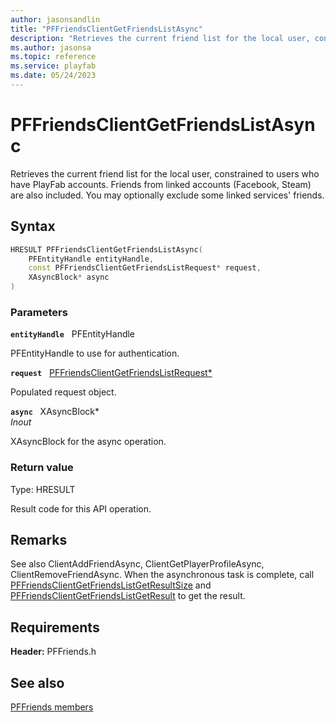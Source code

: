 ```yaml
---
author: jasonsandlin
title: "PFFriendsClientGetFriendsListAsync"
description: "Retrieves the current friend list for the local user, constrained to users who have PlayFab accounts. Friends from linked accounts (Facebook, Steam) are also included. You may optionally exclude some linked services' friends."
ms.author: jasonsa
ms.topic: reference
ms.service: playfab
ms.date: 05/24/2023
---
```


# PFFriendsClientGetFriendsListAsync  

Retrieves the current friend list for the local user, constrained to users who have PlayFab accounts. Friends from linked accounts (Facebook, Steam) are also included. You may optionally exclude some linked services' friends.  

## Syntax  
  
```cpp
HRESULT PFFriendsClientGetFriendsListAsync(  
    PFEntityHandle entityHandle,  
    const PFFriendsClientGetFriendsListRequest* request,  
    XAsyncBlock* async  
)  
```  
  
### Parameters  
  
**`entityHandle`** &nbsp; PFEntityHandle  
  
PFEntityHandle to use for authentication.  
  
**`request`** &nbsp; [PFFriendsClientGetFriendsListRequest*](../../pffriendstypes/structs/pffriendsclientgetfriendslistrequest.md)  
  
Populated request object.  
  
**`async`** &nbsp; XAsyncBlock*  
*_Inout_*  
  
XAsyncBlock for the async operation.  
  
  
### Return value
Type: HRESULT
  
Result code for this API operation.
  
## Remarks  
  
See also ClientAddFriendAsync, ClientGetPlayerProfileAsync, ClientRemoveFriendAsync. When the asynchronous task is complete, call [PFFriendsClientGetFriendsListGetResultSize](pffriendsclientgetfriendslistgetresultsize.md) and [PFFriendsClientGetFriendsListGetResult](pffriendsclientgetfriendslistgetresult.md) to get the result.
  
## Requirements  
  
**Header:** PFFriends.h
  
## See also  
[PFFriends members](../pffriends_members.md)  

  
  
